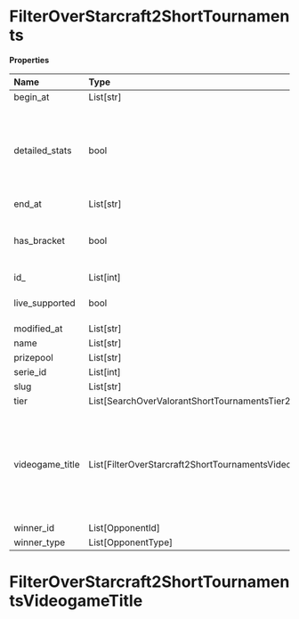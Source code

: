 # FilterOverStarcraft2ShortTournaments

**Properties**

| Name            | Type                                                     | Required | Description                                                                                              |
| :-------------- | :------------------------------------------------------- | :------- | :------------------------------------------------------------------------------------------------------- |
| begin_at        | List[str]                                                | ❌       |                                                                                                          |
| detailed_stats  | bool                                                     | ❌       | Whether the tournament is expected to have detailed statistics available                                 |
| end_at          | List[str]                                                | ❌       |                                                                                                          |
| has_bracket     | bool                                                     | ❌       | Whether the tournament has a bracket                                                                     |
| id\_            | List[int]                                                | ❌       |                                                                                                          |
| live_supported  | bool                                                     | ❌       | Whether live is supported                                                                                |
| modified_at     | List[str]                                                | ❌       |                                                                                                          |
| name            | List[str]                                                | ❌       |                                                                                                          |
| prizepool       | List[str]                                                | ❌       |                                                                                                          |
| serie_id        | List[int]                                                | ❌       |                                                                                                          |
| slug            | List[str]                                                | ❌       |                                                                                                          |
| tier            | List[SearchOverValorantShortTournamentsTier2]            | ❌       |                                                                                                          |
| videogame_title | List[FilterOverStarcraft2ShortTournamentsVideogameTitle] | ❌       | A videogame title id or slug. <br/>Only for `/csgo/*`, `/codmw/*`, `/fifa/*` and `/ow/*` endpoints <br/> |
| winner_id       | List[OpponentId]                                         | ❌       |                                                                                                          |
| winner_type     | List[OpponentType]                                       | ❌       |                                                                                                          |

# FilterOverStarcraft2ShortTournamentsVideogameTitle
